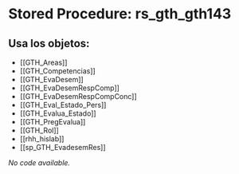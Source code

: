 # Stored Procedure: rs_gth_gth143

## Usa los objetos:
- [[GTH_Areas]]
- [[GTH_Competencias]]
- [[GTH_EvaDesem]]
- [[GTH_EvaDesemRespComp]]
- [[GTH_EvaDesemRespCompConc]]
- [[GTH_Eval_Estado_Pers]]
- [[GTH_Evalua_Estado]]
- [[GTH_PregEvalua]]
- [[GTH_Rol]]
- [[rhh_hislab]]
- [[sp_GTH_EvadesemRes]]

*No code available.*
